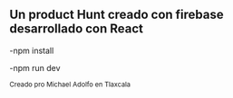 <h2>Un product Hunt creado con firebase desarrollado con React</h2>

-npm install

-npm run dev

<small>Creado pro Michael Adolfo en Tlaxcala</small>